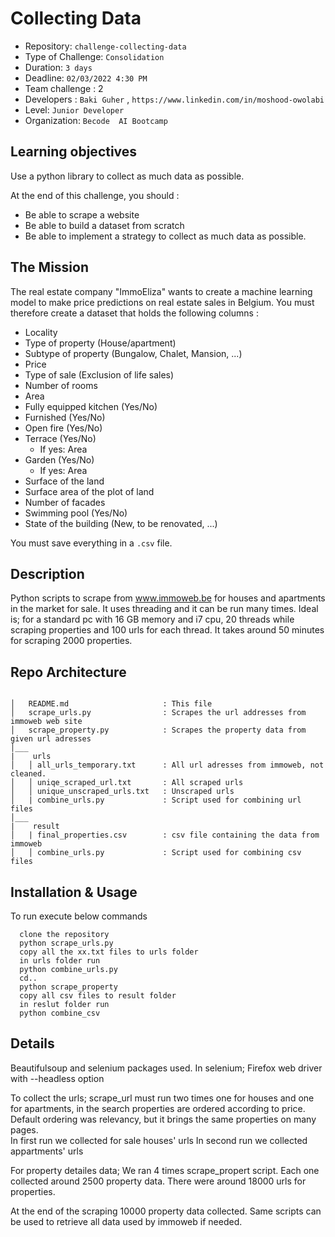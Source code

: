 # Collecting Data

- Repository: `challenge-collecting-data`
- Type of Challenge: `Consolidation`
- Duration: `3 days`
- Deadline: `02/03/2022 4:30 PM`
- Team challenge : 2
- Developers : `Baki Guher` , `https://www.linkedin.com/in/moshood-owolabi`
- Level: `Junior Developer`
- Organization: `Becode  AI Bootcamp`


## Learning objectives

Use a python library to collect as much data as possible.

At the end of this challenge, you should :

- Be able to scrape a website
- Be able to build a dataset from scratch
- Be able to implement a strategy to collect as much data as possible.

## The Mission

The real estate company "ImmoEliza" wants to create a machine learning model to make price predictions on real estate sales in Belgium. You must therefore create a dataset that holds the following columns :

- Locality
- Type of property (House/apartment)
- Subtype of property (Bungalow, Chalet, Mansion, ...)
- Price
- Type of sale (Exclusion of life sales)
- Number of rooms
- Area
- Fully equipped kitchen (Yes/No)
- Furnished (Yes/No)
- Open fire (Yes/No)
- Terrace (Yes/No)
  - If yes: Area
- Garden (Yes/No)
  - If yes: Area
- Surface of the land
- Surface area of the plot of land
- Number of facades
- Swimming pool (Yes/No)
- State of the building (New, to be renovated, ...)

You must save everything in a `.csv` file.

## Description
Python scripts to scrape from www.immoweb.be for houses and apartments in the market for sale. 
It uses threading and it can be run many times. Ideal is; for a standard pc with 16 GB memory and i7 cpu,  20 threads while scraping properties and 100 urls for each thread.
It takes around 50 minutes for scraping 2000 properties.

 
## Repo Architecture 

```

│   README.md                     : This file
│   scrape_urls.py                : Scrapes the url addresses from immoweb web site
│   scrape_property.py            : Scrapes the property data from given url adresses  
│___   
|    urls          
│   │ all_urls_temporary.txt      : All url adresses from immoweb, not cleaned.
│   │ uniqe_scraped_url.txt       : All scraped urls 
│   │ unique_unscraped_urls.txt   : Unscraped urls 
│   | combine_urls.py             : Script used for combining url files          
│___  
|    result
│   | final_properties.csv        : csv file containing the data from immoweb
│   │ combine_urls.py             : Script used for combining csv files           
```

## Installation & Usage
To run execute below commands

      clone the repository 
      python scrape_urls.py
      copy all the xx.txt files to urls folder
      in urls folder run
      python combine_urls.py
      cd..
      python scrape_property
      copy all csv files to result folder
      in reslut folder run
      python combine_csv



## Details
Beautifulsoup and selenium packages used. 
In selenium; Firefox web driver with --headless option 

To collect the urls; scrape_url must run two times one for houses and one for apartments, in the search properties are ordered according to price.
Default ordering was relevancy, but it brings the same properties on many pages.  
In first run we collected for sale houses' urls 
In second run  we collected appartments' urls

For property detailes data; 
We ran 4 times scrape_propert script. 
Each one collected around 2500 property data. There were around 18000 urls for properties. 

At the end of the scraping 10000 property data collected. Same scripts can be used to retrieve all data used by immoweb if needed. 


